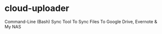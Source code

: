 # cloud-uploader
Command-Line (Bash) Sync Tool To Sync Files To Google Drive, Evernote &amp; My NAS 
